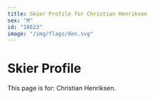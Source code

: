 ```yaml
---
title: Skier Profile for Christian Henriksen
sex: "M"
id: "18623"
image: "/img/flags/den.svg" 
---
```


# Skier Profile

This page is for: Christian Henriksen.
    